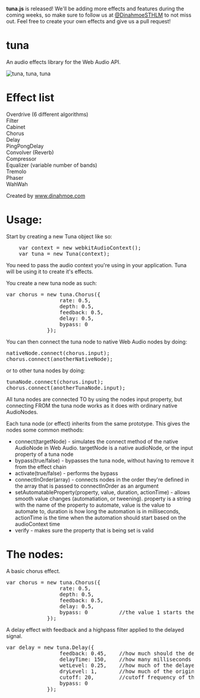 <p><strong>tuna.js</strong> is released! We'll be adding more effects and features during the coming weeks, so make sure to follow us at <a href="https://twitter.com/DinahmoeSTHLM">@DinahmoeSTHLM</a> to not miss out. Feel free to create your own effects and give us a pull request! </p>

tuna
====

An audio effects library for the Web Audio API.

<img src="https://i.chzbgr.com/completestore/12/9/4/rjttPiC7WE6S4Bi22aYp1A2.jpg" alt="tuna, tuna, tuna"/>

Effect list<br />
====
Overdrive (6 different algorithms)<br />
Filter<br />
Cabinet<br />
Chorus<br />
Delay<br />
PingPongDelay<br />
Convolver (Reverb)<br />
Compressor<br />
Equalizer (variable number of bands)<br />
Tremolo<br />
Phaser<br />
WahWah<br />

Created by www.dinahmoe.com

Usage:
====

Start by creating a new Tuna object like so:

<pre>
    var context = new webkitAudioContext();
    var tuna = new Tuna(context);
</pre>

You need to pass the audio context you're using in your application. Tuna will be using it to create it's effects.

You create a new tuna node as such:

<pre>
var chorus = new tuna.Chorus({
                 rate: 0.5,
                 depth: 0.5,
                 feedback: 0.5,
                 delay: 0.5,
                 bypass: 0
             });
</pre>
You can then connect the tuna node to native Web Audio nodes by doing:
<pre>
nativeNode.connect(chorus.input);
chorus.connect(anotherNativeNode);
</pre>
or to other tuna nodes by doing:
<pre>
tunaNode.connect(chorus.input);
chorus.connect(anotherTunaNode.input);
</pre>
All tuna nodes are connected TO by using the nodes input property, but connecting FROM the tuna node works as it does with ordinary native AudioNodes.

Each tuna node (or effect) inherits from the same prototype. This gives the nodes some common methods:
<ul>
    <li>connect(targetNode) - simulates the connect method of the native AudioNode in Web Audio. targetNode is a native audioNode, or the input property of a tuna node</li>
    <li>bypass(true/false) - bypasses the tuna node, without having to remove it from the effect chain</li>
    <li>activate(true/false) - performs the bypass</li>
    <li>connectInOrder(array) - connects nodes in the order they're defined in the array that is passed to connectInOrder as an argument</li>
    <li>setAutomatableProperty(property, value, duration, actionTime) - allows smooth value changes (automatiation, or tweening). property is a string with the name of the property to automate, value is the value to automate to, duration is how long the automation is in milliseconds, actionTime is the time when the automation should start based on the audioContext time</li>
    <li>verify - makes sure the property that is being set is valid</li>
</ul>

The nodes:
====

A basic chorus effect.
<pre>
var chorus = new tuna.Chorus({
                 rate: 0.5,
                 depth: 0.5,
                 feedback: 0.5,
                 delay: 0.5,
                 bypass: 0          //the value 1 starts the effect as bypassed
             });
</pre>

A delay effect with feedback and a highpass filter applied to the delayed signal.
<pre>
var delay = new tuna.Delay({
                 feedback: 0.45,    //how much should the delayed signal be feed back into the delay loop?
                 delayTime: 150,    //how many milliseconds should the wet signal be delayed?
                 wetLevel: 0.25,    //how much of the delayed signal should be audible?
                 dryLevel: 1,       //how much of the original signal should be audible?
                 cutoff: 20,        //cutoff frequency of the built in highpass-filter
                 bypass: 0
             });
</pre>